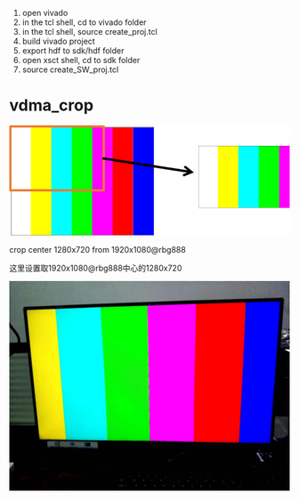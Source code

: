 1. open vivado
2. in the tcl shell, cd to vivado folder
3. in the tcl shell, source create_proj.tcl
4. build vivado project
5. export hdf to sdk/hdf folder
6. open xsct shell, cd to sdk folder
7. source create_SW_proj.tcl

# vdma_crop

![](images/crop.png)

crop center 1280x720 from 1920x1080@rbg888

这里设置取1920x1080@rbg888中心的1280x720

![](images/center_crop.jpg)